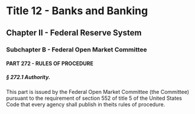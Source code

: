 
# Title 12 - Banks and Banking
## Chapter II - Federal Reserve System
### Subchapter B - Federal Open Market Committee
#### PART 272 - RULES OF PROCEDURE
##### § 272.1 Authority.

This part is issued by the Federal Open Market Committee (the Committee) pursuant to the requirement of section 552 of title 5 of the United States Code that every agency shall publish in theits rules of procedure.

